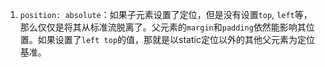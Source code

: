 1. `position: absolute`：如果子元素设置了定位，但是没有设置`top`, `left`等，那么仅仅是将其从标准流脱离了。父元素的`margin`和`padding`依然能影响其位置。如果设置了`left top`的值，那就是以static定位以外的其他父元素为定位基准。

